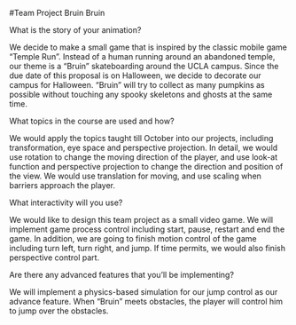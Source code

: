#Team Project Bruin Bruin

What is the story of your animation?

We decide to make a small game that is inspired by the classic mobile game “Temple Run”. Instead of a human running around an abandoned temple, our theme is a “Bruin” skateboarding around the UCLA campus. Since the due date of this proposal is on Halloween, we decide to decorate our campus for Halloween. “Bruin” will try to collect as many pumpkins as possible without touching any spooky skeletons and ghosts at the same time.

What topics in the course are used and how?

We would apply the topics taught till October into our projects, including transformation, eye space and perspective projection. In detail, we would use rotation to change the moving direction of the player, and use look-at function and perspective projection to change the direction and position of the view. We would use translation for moving, and use scaling when barriers approach the player.

What interactivity will you use?

We would like to design this team project as a small video game. We will implement game process control including start, pause, restart and end the game. In addition, we are going to finish motion control of the game including turn left, turn right, and jump. If time permits, we would also finish perspective control part.

Are there any advanced features that you’ll be implementing?

We will implement a physics-based simulation for our jump control as our advance feature. When “Bruin” meets obstacles, the player will control him to jump over the obstacles.
